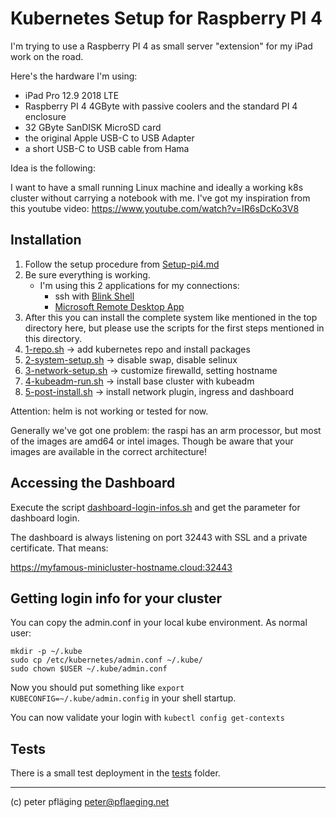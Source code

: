 # Kubernetes Setup for Raspberry PI 4

I'm trying to use a Raspberry PI 4 as small server "extension" for my iPad work on the road.

Here's the hardware I'm using:

- iPad Pro 12.9 2018 LTE
- Raspberry PI 4 4GByte with passive coolers and the standard PI 4 enclosure
- 32 GByte SanDISK MicroSD card
- the original Apple USB-C to USB Adapter
- a short USB-C to USB cable from Hama

Idea is the following:

I want to have a small running Linux machine and ideally a working k8s cluster without carrying a notebook with me.
I've got my inspiration from this youtube video: <https://www.youtube.com/watch?v=IR6sDcKo3V8>

## Installation

1. Follow the setup procedure from [Setup-pi4.md](Setup-pi4.md)
1. Be sure everything is working.
    - I'm using this 2 applications for my connections:
      - ssh with [Blink Shell](https://www.blink.sh)
      - [Microsoft Remote Desktop App](https://apps.apple.com/at/app/microsoft-remotedesktop/id714464092)
1. After this you can install the complete system like mentioned in the top directory here, but please use the scripts for the first steps mentioned in this directory.
1. [1-repo.sh](1-repo.sh) -> add kubernetes repo and install packages
1. [2-system-setup.sh](2-system-setup.sh) -> disable swap, disable selinux
1. [3-network-setup.sh](3-network-setup.sh) -> customize firewalld, setting hostname
1. [4-kubeadm-run.sh](4-kubeadm-run.sh) -> install base cluster with kubeadm
1. [5-post-install.sh](5-post-install.sh) -> install network plugin, ingress and dashboard

Attention: helm is not working or tested for now.

Generally we've got one problem: the raspi has an arm processor, but most of the images are amd64 or intel images. Though be aware that your images are available in the correct architecture!

## Accessing the Dashboard

Execute the script [dashboard-login-infos.sh](dashboard-login-infos.sh) and get the parameter for dashboard login.

The dashboard is always listening on port 32443 with SSL and a private certificate. That means:

<https://myfamous-minicluster-hostname.cloud:32443>

## Getting login info for your cluster

You can copy the admin.conf in your local kube environment. As normal user:

```shell
mkdir -p ~/.kube
sudo cp /etc/kubernetes/admin.conf ~/.kube/
sudo chown $USER ~/.kube/admin.conf
```

Now you should put something like `export KUBECONFIG=~/.kube/admin.config` in your shell startup.

You can now validate your login with `kubectl config get-contexts`

## Tests

There is a small test deployment in the [tests](tests/) folder.

---
(c) peter pfläging <peter@pflaeging.net>
